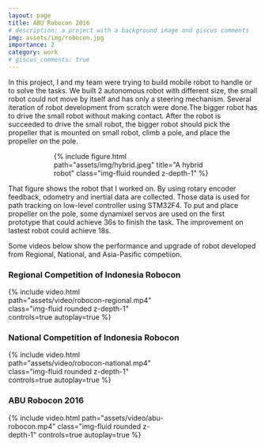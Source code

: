 ```yaml
---
layout: page
title: ABU Robocon 2016
# description: a project with a background image and giscus comments
img: assets/img/robocon.jpg
importance: 2
category: work
# giscus_comments: true
---
```


In this project, I and my team were trying to build mobile robot to handle or to solve the
tasks. We built 2 autonomous robot with different size, the small robot could not move by itself and has only a
steering mechanism. Several iteration of robot development from scratch were done.The bigger robot has to drive the
small robot without making contact. After the robot is succeeded to drive the small robot, the bigger robot should
pick the propeller that is mounted on small robot, climb a pole, and place the propeller on the pole.

<div class="col-sm mt-3 mt-md-0" style="max-width: 320px; margin: auto;">
    {% include figure.html path="assets/img/hybrid.jpeg" title="A hybrid robot" class="img-fluid rounded z-depth-1" %}
</div>

That figure shows the robot that I worked on. By using rotary encoder feedback, odometry and inertial data are collected. Those data is used for path tracking on low-level controller using STM32F4. To put and place propeller on the pole, some dynamixel servos are used on the first prototype that could achieve 36s to finish the task. The improvement on lastest robot could achieve 18s.

Some videos below show the performance and upgrade of robot developed from Regional, National, and Asia-Pasific competiion.

### Regional Competition of Indonesia Robocon
<div class="col-sm mt-3 mt-md-0 rotate-video" style="max-width: 320px;">
    {% include video.html path="assets/video/robocon-regional.mp4" class="img-fluid rounded z-depth-1" controls=true autoplay=true %}
</div>

### National Competition of Indonesia Robocon
<div class="col-sm mt-3 mt-md-0 rotate-video" style="max-width: 320px;">
    {% include video.html path="assets/video/robocon-national.mp4" class="img-fluid rounded z-depth-1" controls=true autoplay=true %}
</div>

### ABU Robocon 2016
<div class="col-sm mt-3 mt-md-0 rotate-video" style="max-width: 320px;">
    {% include video.html path="assets/video/abu-robocon.mp4" class="img-fluid rounded z-depth-1" controls=true autoplay=true %}
</div>